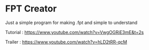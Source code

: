# FPT Creator

Just a simple program for making .fpt and simple to understand

Tutorial : https://www.youtube.com/watch?v=VwgOGRiE3mE&t=2s

Trailer : https://www.youtube.com/watch?v=hLD2tRR-qcM
